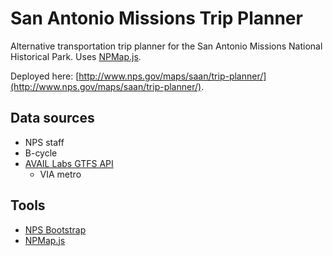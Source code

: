 # San Antonio Missions Trip Planner

Alternative transportation trip planner for the San Antonio Missions National Historical Park. Uses [NPMap.js](https://github.com/nationalparkservice/npmap.js/).

Deployed here: [http://www.nps.gov/maps/saan/trip-planner/](http://www.nps.gov/maps/saan/trip-planner/).

## Data sources

- NPS staff
- B-cycle
- [AVAIL Labs GTFS API](http://api.availabs.org/gtfs/)
  - VIA metro

## Tools

- [NPS Bootstrap](http://www.nps.gov/npmap/tools/bootstrap/)
- [NPMap.js](http://www.nps.gov/npmap/tools/npmap.js/)
